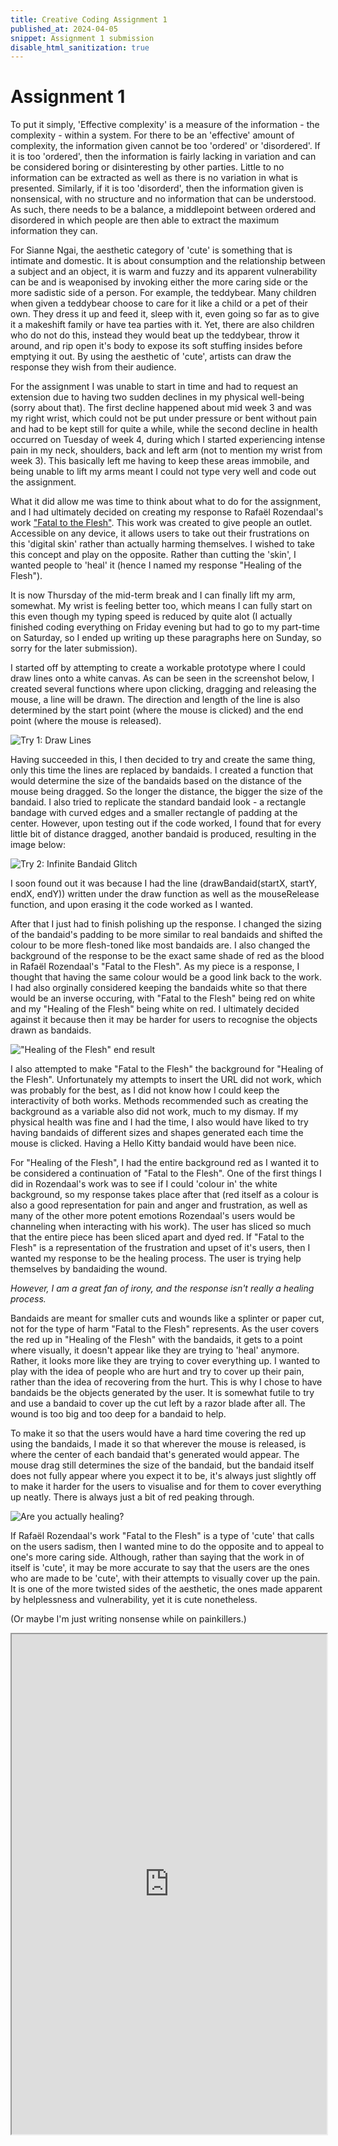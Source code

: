 ```yaml
---
title: Creative Coding Assignment 1
published_at: 2024-04-05
snippet: Assignment 1 submission
disable_html_sanitization: true
---
```



# Assignment 1
To put it simply, 'Effective complexity' is a measure of the information - the complexity - within a system. For there to be an 'effective' amount of complexity, the information given cannot be too 'ordered' or 'disordered'. If it is too 'ordered', then the information is fairly lacking in variation and can be considered boring or disinteresting by other parties. Little to no information can be extracted as well as there is no variation in what is presented. Similarly, if it is too 'disorderd', then the information given is nonsensical, with no structure and no information that can be understood. As such, there needs to be a balance, a middlepoint between ordered and disordered in which people are then able to extract the maximum information they can. 

For Sianne Ngai, the aesthetic category of 'cute' is something that is intimate and domestic. It is about consumption and the relationship between a subject and an object, it is warm and fuzzy and its apparent vulnerability can be and is weaponised by invoking either the more caring side or the more sadistic side of a person. For example, the teddybear. Many children when given a teddybear choose to care for it like a child or a pet of their own. They dress it up and feed it, sleep with it, even going so far as to give it a makeshift family or have tea parties with it. Yet, there are also children who do not do this, instead they would beat up the teddybear, throw it around, and rip open it's body to expose its soft stuffing insides before emptying it out. By using the aesthetic of 'cute', artists can draw the response they wish from their audience.

For the assignment I was unable to start in time and had to request an extension due to having two sudden declines in my physical well-being (sorry about that). The first decline happened about mid week 3 and was my right wrist, which could not be put under pressure or bent without pain and had to be kept still for quite a while, while the second decline in health occurred on Tuesday of week 4, during which I started experiencing intense pain in my neck, shoulders, back and left arm (not to mention my wrist from week 3). This basically left me having to keep these areas immobile, and being unable to lift my arms meant I could not type very well and code out the assignment.

What it did allow me was time to think about what to do for the assignment, and I had ultimately decided on creating my response to Rafaël Rozendaal's work ["Fatal to the Flesh"](https://www.fataltotheflesh.com/). This work was created to give people an outlet. Accessible on any device, it allows users to take out their frustrations on this 'digital skin' rather than actually harming themselves. I wished to take this concept and play on the opposite. Rather than cutting the 'skin', I wanted people to 'heal' it (hence I named my response "Healing of the Flesh").

It is now Thursday of the mid-term break and I can finally lift my arm, somewhat. My wrist is feeling better too, which means I can fully start on this even though my typing speed is reduced by quite alot (I actually finished coding everything on Friday evening but had to go to my part-time on Saturday, so I ended up writing up these paragraphs here on Sunday, so sorry for the later submission).

I started off by attempting to create a workable prototype where I could draw lines onto a white canvas. As can be seen in the screenshot below, I created several functions where upon clicking, dragging and releasing the mouse, a line will be drawn. The direction and length of the line is also determined by the start point (where the mouse is clicked) and the end point (where the mouse is released).

![Try 1: Draw Lines](/assignment_1/a1p1.png)

Having succeeded in this, I then decided to try and create the same thing, only this time the lines are replaced by bandaids. I created a function that would determine the size of the bandaids based on the distance of the mouse being dragged. So the longer the distance, the bigger the size of the bandaid. I also tried to replicate the standard bandaid look - a rectangle bandage with curved edges and a smaller rectangle of padding at the center. However, upon testing out if the code worked, I found that for every little bit of distance dragged, another bandaid is produced, resulting in the image below:

![Try 2: Infinite Bandaid Glitch](/assignment_1/a1p2.png)

I soon found out it was because I had the line (drawBandaid(startX, startY, endX, endY)) written under the draw function as well as the mouseRelease function, and upon erasing it the code worked as I wanted.

After that I just had to finish polishing up the response. I changed the sizing of the bandaid's padding to be more similar to real bandaids and shifted the colour to be more flesh-toned like most bandaids are. I also changed the background of the response to be the exact same shade of red as the blood in Rafaël Rozendaal's "Fatal to the Flesh". As my piece is a response, I thought that having the same colour would be a good link back to the work. I had also orginally considered keeping the bandaids white so that there would be an inverse occuring, with "Fatal to the Flesh" being red on white and my "Healing of the Flesh" being white on red. I ultimately decided against it because then it may be harder for users to recognise the objects drawn as bandaids.

!["Healing of the Flesh" end result](/assignment_1/a1p3.png)

I also attempted to make "Fatal to the Flesh" the background for "Healing of the Flesh". Unfortunately my attempts to insert the URL did not work, which was probably for the best, as I did not know how I could keep the interactivity of both works. Methods recommended such as creating the background as a variable also did not work, much to my dismay. If my physical health was fine and I had the time, I also would have liked to try having bandaids of different sizes and shapes generated each time the mouse is clicked. Having a Hello Kitty bandaid would have been nice.

For "Healing of the Flesh", I had the entire background red as I wanted it to be considered a continuation of "Fatal to the Flesh". One of the first things I did in Rozendaal's work was to see if I could 'colour in' the white background, so my response takes place after that (red itself as a colour is also a good representation for pain and anger and frustration, as well as many of the other more potent emotions Rozendaal's users would be channeling when interacting with his work). The user has sliced so much that the entire piece has been sliced apart and dyed red. If "Fatal to the Flesh" is a representation of the frustration and upset of it's users, then I wanted my response to be the healing process. The user is trying help themselves by bandaiding the wound.

_However, I am a great fan of irony, and the response isn't really a healing process._

Bandaids are meant for smaller cuts and wounds like a splinter or paper cut, not for the type of harm "Fatal to the Flesh" represents. As the user covers the red up in "Healing of the Flesh" with the bandaids, it gets to a point where visually, it doesn't appear like they are trying to 'heal' anymore. Rather, it looks more like they are trying to cover everything up. I wanted to play with the idea of people who are hurt and try to cover up their pain, rather than the idea of recovering from the hurt. This is why I chose to have bandaids be the objects generated by the user. It is somewhat futile to try and use a bandaid to cover up the cut left by a razor blade after all. The wound is too big and too deep for a bandaid to help.

To make it so that the users would have a hard time covering the red up using the bandaids, I made it so that wherever the mouse is released, is where the center of each bandaid that's generated would appear. The mouse drag still determines the size of the bandaid, but the bandaid itself does not fully appear where you expect it to be, it's always just slightly off to make it harder for the users to visualise and for them to cover everything up neatly. There is always just a bit of red peaking through.

![Are you actually healing?](/assignment_1/a1p4.png)

If Rafaël Rozendaal's work "Fatal to the Flesh" is a type of 'cute' that calls on the users sadism, then I wanted mine to do the opposite and to appeal to one's more caring side. Although, rather than saying that the work in of itself is 'cute', it may be more accurate to say that the users are the ones who are made to be 'cute', with their attempts to visually cover up the pain. It is one of the more twisted sides of the aesthetic, the ones made apparent by helplessness and vulnerability, yet it is cute nonetheless.

(Or maybe I'm just writing nonsense while on painkillers.)

<iframe id="Healing of the Flesh" src="https://editor.p5js.org/s3942372/full/KfYp2kEdj" width="100%" height="800px"></iframe>

<script type="module">
    const iframe = document.getElementById ('heal_flesh')
    iframe.width = iframe.parentNode.scrollWidth
    iframe.height = iframe.parentNode.scrollWidth + 42
</script>
